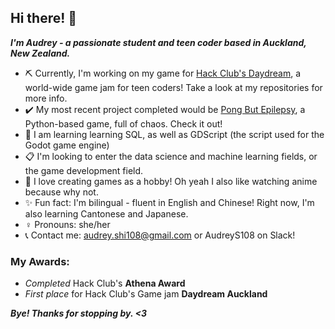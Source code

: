 ## Hi there! 👋
***I'm Audrey - a passionate student and teen coder based in Auckland, New Zealand.***
* ⛏️ Currently, I'm working on my game for [Hack Club's Daydream](http://daydream.hackclub.com/), a world-wide game jam for teen coders! Take a look at my repositories for more info.
* ✔️ My most recent project completed would be [Pong But Epilepsy](https://github.com/AudreyS108/pong-but-epilepsy), a Python-based game, full of chaos. Check it out!
* 🏫 I am learning learning SQL, as well as GDScript (the script used for the Godot game engine)
* 📋 I'm looking to enter the data science and machine learning fields, or the game development field.
* 🩷 I love creating games as a hobby! Oh yeah I also like watching anime because why not.
* ✨ Fun fact: I'm bilingual - fluent in English and Chinese! Right now, I'm also learning Cantonese and Japanese.
* ♀️ Pronouns: she/her
* 📞 Contact me: audrey.shi108@gmail.com or AudreyS108 on Slack!

### My Awards:
- *Completed* Hack Club's **Athena Award**
- *First place* for Hack Club's Game jam **Daydream Auckland**

***Bye! Thanks for stopping by. <3***

<!--
**AudreyS108/AudreyS108** is a ✨ _special_ ✨ repository because its `README.md` (this file) appears on your GitHub profile.

Here are some ideas to get you started:

- 🔭 I’m currently working on ...
- 🌱 I’m currently learning ...
- 👯 I’m looking to collaborate on ...
- 🤔 I’m looking for help with ...
- 💬 Ask me about ...
- 📫 How to reach me: ...
- 😄 Pronouns: ...
- ⚡ Fun fact: ...
-->
